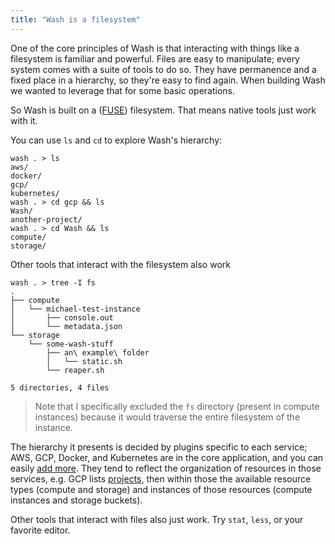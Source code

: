 ```yaml
---
title: "Wash is a filesystem"
---
```


One of the core principles of Wash is that interacting with things like a filesystem is familiar and powerful. Files are easy to manipulate; every system comes with a suite of tools to do so. They have permanence and a fixed place in a hierarchy, so they're easy to find again. When building Wash we wanted to leverage that for some basic operations.

So Wash is built on a ([FUSE](https://en.wikipedia.org/wiki/Filesystem_in_Userspace)) filesystem. That means native tools just work with it.

You can use `ls` and `cd` to explore Wash's hierarchy:
```
wash . > ls
aws/
docker/
gcp/
kubernetes/
wash . > cd gcp && ls
Wash/
another-project/
wash . > cd Wash && ls
compute/
storage/
```

Other tools that interact with the filesystem also work
```
wash . > tree -I fs
.
├── compute
│   └── michael-test-instance
│       ├── console.out
│       └── metadata.json
└── storage
    └── some-wash-stuff
        ├── an\ example\ folder
        │   └── static.sh
        └── reaper.sh

5 directories, 4 files
```
> Note that I specifically excluded the `fs` directory (present in compute instances) because it would traverse the entire filesystem of the instance.

The hierarchy it presents is decided by plugins specific to each service; AWS, GCP, Docker, and Kubernetes are in the core application, and you can easily [add more](https://puppetlabs.github.io/wash/tutorials/03_extending_wash/). They tend to reflect the organization of resources in those services, e.g. GCP lists [projects](https://cloud.google.com/resource-manager/docs/creating-managing-projects), then within those the available resource types (compute and storage) and instances of those resources (compute instances and storage buckets).

Other tools that interact with files also just work. Try `stat`, `less`, or your favorite editor.
